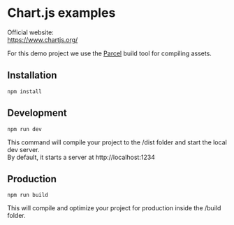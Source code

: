 # Chart.js examples

Official website:  
https://www.chartjs.org/  

For this demo project we use the [Parcel](https://parceljs.org/) build tool for compiling assets.

## Installation

    npm install  

## Development

    npm run dev

This command will compile your project to the /dist folder and start the local dev server.  
By default, it starts a server at http://localhost:1234

## Production

    npm run build

This will compile and optimize your project for production inside the /build folder.
